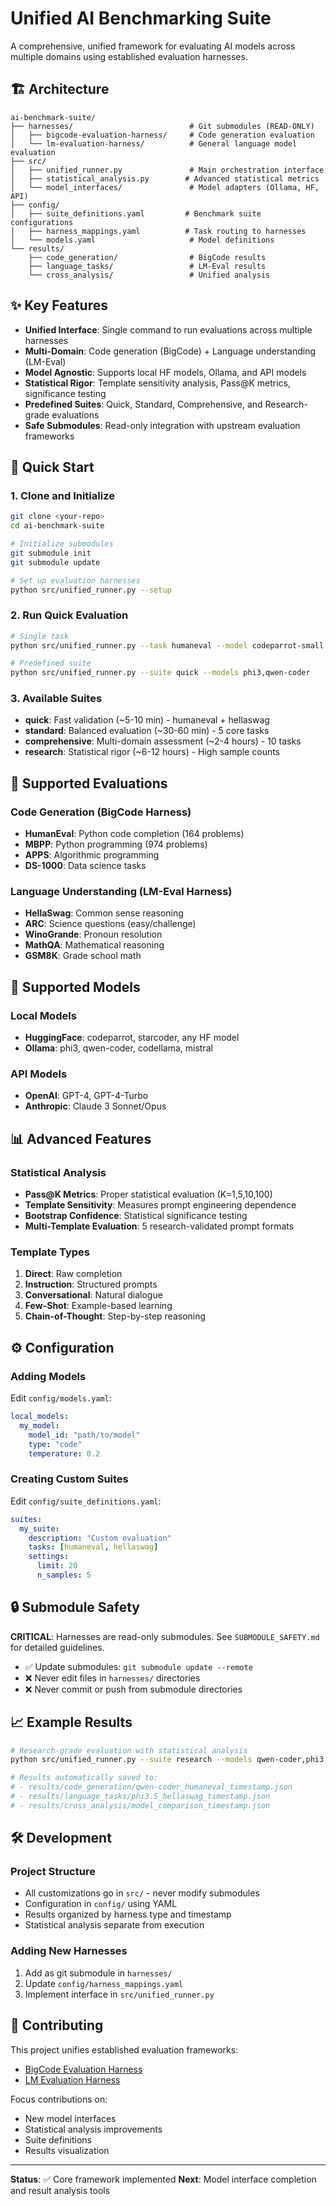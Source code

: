 # Unified AI Benchmarking Suite

A comprehensive, unified framework for evaluating AI models across multiple domains using established evaluation harnesses.

## 🏗️ Architecture

```
ai-benchmark-suite/
├── harnesses/                          # Git submodules (READ-ONLY)
│   ├── bigcode-evaluation-harness/     # Code generation evaluation
│   └── lm-evaluation-harness/          # General language model evaluation
├── src/
│   ├── unified_runner.py               # Main orchestration interface
│   ├── statistical_analysis.py        # Advanced statistical metrics
│   └── model_interfaces/               # Model adapters (Ollama, HF, API)
├── config/
│   ├── suite_definitions.yaml         # Benchmark suite configurations
│   ├── harness_mappings.yaml          # Task routing to harnesses
│   └── models.yaml                     # Model definitions
└── results/
    ├── code_generation/                # BigCode results
    ├── language_tasks/                 # LM-Eval results
    └── cross_analysis/                 # Unified analysis
```

## ✨ Key Features

- **Unified Interface**: Single command to run evaluations across multiple harnesses
- **Multi-Domain**: Code generation (BigCode) + Language understanding (LM-Eval)
- **Model Agnostic**: Supports local HF models, Ollama, and API models
- **Statistical Rigor**: Template sensitivity analysis, Pass@K metrics, significance testing
- **Predefined Suites**: Quick, Standard, Comprehensive, and Research-grade evaluations
- **Safe Submodules**: Read-only integration with upstream evaluation frameworks

## 🚀 Quick Start

### 1. Clone and Initialize

```bash
git clone <your-repo>
cd ai-benchmark-suite

# Initialize submodules
git submodule init
git submodule update

# Set up evaluation harnesses
python src/unified_runner.py --setup
```

### 2. Run Quick Evaluation

```bash
# Single task
python src/unified_runner.py --task humaneval --model codeparrot-small --limit 5

# Predefined suite
python src/unified_runner.py --suite quick --models phi3,qwen-coder
```

### 3. Available Suites

- **quick**: Fast validation (~5-10 min) - humaneval + hellaswag
- **standard**: Balanced evaluation (~30-60 min) - 5 core tasks
- **comprehensive**: Multi-domain assessment (~2-4 hours) - 10 tasks
- **research**: Statistical rigor (~6-12 hours) - High sample counts

## 🎯 Supported Evaluations

### Code Generation (BigCode Harness)
- **HumanEval**: Python code completion (164 problems)
- **MBPP**: Python programming (974 problems)
- **APPS**: Algorithmic programming
- **DS-1000**: Data science tasks

### Language Understanding (LM-Eval Harness)
- **HellaSwag**: Common sense reasoning
- **ARC**: Science questions (easy/challenge)
- **WinoGrande**: Pronoun resolution
- **MathQA**: Mathematical reasoning
- **GSM8K**: Grade school math

## 🤖 Supported Models

### Local Models
- **HuggingFace**: codeparrot, starcoder, any HF model
- **Ollama**: phi3, qwen-coder, codellama, mistral

### API Models
- **OpenAI**: GPT-4, GPT-4-Turbo
- **Anthropic**: Claude 3 Sonnet/Opus

## 📊 Advanced Features

### Statistical Analysis
- **Pass@K Metrics**: Proper statistical evaluation (K=1,5,10,100)
- **Template Sensitivity**: Measures prompt engineering dependence
- **Bootstrap Confidence**: Statistical significance testing
- **Multi-Template Evaluation**: 5 research-validated prompt formats

### Template Types
1. **Direct**: Raw completion
2. **Instruction**: Structured prompts
3. **Conversational**: Natural dialogue
4. **Few-Shot**: Example-based learning
5. **Chain-of-Thought**: Step-by-step reasoning

## ⚙️ Configuration

### Adding Models
Edit `config/models.yaml`:
```yaml
local_models:
  my_model:
    model_id: "path/to/model"
    type: "code"
    temperature: 0.2
```

### Creating Custom Suites
Edit `config/suite_definitions.yaml`:
```yaml
suites:
  my_suite:
    description: "Custom evaluation"
    tasks: [humaneval, hellaswag]
    settings:
      limit: 20
      n_samples: 5
```

## 🔒 Submodule Safety

**CRITICAL**: Harnesses are read-only submodules. See `SUBMODULE_SAFETY.md` for detailed guidelines.

- ✅ Update submodules: `git submodule update --remote`
- ❌ Never edit files in `harnesses/` directories
- ❌ Never commit or push from submodule directories

## 📈 Example Results

```bash
# Research-grade evaluation with statistical analysis
python src/unified_runner.py --suite research --models qwen-coder,phi3.5 --n_samples 50

# Results automatically saved to:
# - results/code_generation/qwen-coder_humaneval_timestamp.json
# - results/language_tasks/phi3.5_hellaswag_timestamp.json
# - results/cross_analysis/model_comparison_timestamp.json
```

## 🛠️ Development

### Project Structure
- All customizations go in `src/` - never modify submodules
- Configuration in `config/` using YAML
- Results organized by harness type and timestamp
- Statistical analysis separate from execution

### Adding New Harnesses
1. Add as git submodule in `harnesses/`
2. Update `config/harness_mappings.yaml`
3. Implement interface in `src/unified_runner.py`

## 🤝 Contributing

This project unifies established evaluation frameworks:
- [BigCode Evaluation Harness](https://github.com/bigcode-project/bigcode-evaluation-harness)
- [LM Evaluation Harness](https://github.com/EleutherAI/lm-evaluation-harness)

Focus contributions on:
- New model interfaces
- Statistical analysis improvements
- Suite definitions
- Results visualization

---

**Status**: ✅ Core framework implemented
**Next**: Model interface completion and result analysis tools